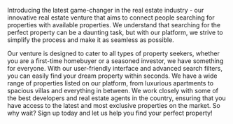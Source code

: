 Introducing the latest game-changer in the real estate industry - our innovative real estate venture that aims to connect people searching for properties with available properties. We understand that searching for the perfect property can be a daunting task, but with our platform, we strive to simplify the process and make it as seamless as possible.

Our venture is designed to cater to all types of property seekers, whether you are a first-time homebuyer or a seasoned investor, we have something for everyone. With our user-friendly interface and advanced search filters, you can easily find your dream property within seconds. We have a wide range of properties listed on our platform, from luxurious apartments to spacious villas and everything in between. We work closely with some of the best developers and real estate agents in the country, ensuring that you have access to the latest and most exclusive properties on the market. So why wait? Sign up today and let us help you find your perfect property!
